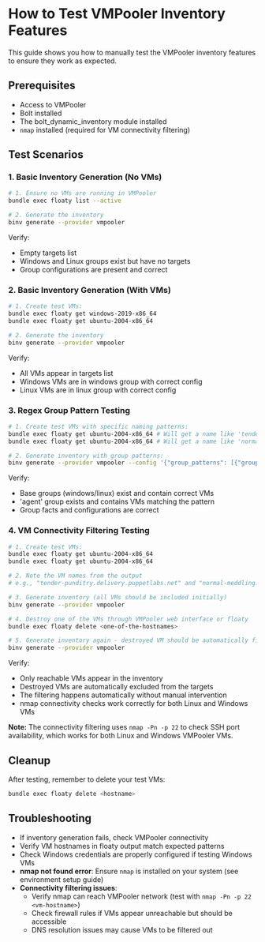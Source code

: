 # How to Test VMPooler Inventory Features

This guide shows you how to manually test the VMPooler inventory features to ensure they work as expected.

## Prerequisites

* Access to VMPooler
* Bolt installed
* The bolt_dynamic_inventory module installed
* `nmap` installed (required for VM connectivity filtering)

## Test Scenarios

### 1. Basic Inventory Generation (No VMs)

```bash
# 1. Ensure no VMs are running in VMPooler
bundle exec floaty list --active

# 2. Generate the inventory
binv generate --provider vmpooler
```

Verify:

* Empty targets list
* Windows and Linux groups exist but have no targets
* Group configurations are present and correct

### 2. Basic Inventory Generation (With VMs)

```bash
# 1. Create test VMs:
bundle exec floaty get windows-2019-x86_64
bundle exec floaty get ubuntu-2004-x86_64

# 2. Generate the inventory
binv generate --provider vmpooler
```

Verify:

* All VMs appear in targets list
* Windows VMs are in windows group with correct config
* Linux VMs are in linux group with correct config

### 3. Regex Group Pattern Testing

```bash
# 1. Create test VMs with specific naming patterns:
bundle exec floaty get ubuntu-2004-x86_64 # Will get a name like 'tender-punditry'
bundle exec floaty get ubuntu-2004-x86_64 # Will get a name like 'normal-meddling'

# 2. Generate inventory with group patterns:
binv generate --provider vmpooler --config '{"group_patterns": [{"group": "agent", "pattern": "tender|normal"}]}'
```

Verify:

* Base groups (windows/linux) exist and contain correct VMs
* 'agent' group exists and contains VMs matching the pattern
* Group facts and configurations are correct

### 4. VM Connectivity Filtering Testing

```bash
# 1. Create test VMs:
bundle exec floaty get ubuntu-2004-x86_64
bundle exec floaty get ubuntu-2004-x86_64

# 2. Note the VM names from the output
# e.g., "tender-punditry.delivery.puppetlabs.net" and "normal-meddling.delivery.puppetlabs.net"

# 3. Generate inventory (all VMs should be included initially)
binv generate --provider vmpooler

# 4. Destroy one of the VMs through VMPooler web interface or floaty
bundle exec floaty delete <one-of-the-hostnames>

# 5. Generate inventory again - destroyed VM should be automatically filtered out
binv generate --provider vmpooler
```

Verify:

* Only reachable VMs appear in the inventory
* Destroyed VMs are automatically excluded from the targets
* The filtering happens automatically without manual intervention
* nmap connectivity checks work correctly for both Linux and Windows VMs

**Note:** The connectivity filtering uses `nmap -Pn -p 22` to check SSH port availability, which works for both Linux and Windows VMPooler VMs.

## Cleanup

After testing, remember to delete your test VMs:

```bash
bundle exec floaty delete <hostname>
```

## Troubleshooting

* If inventory generation fails, check VMPooler connectivity
* Verify VM hostnames in floaty output match expected patterns
* Check Windows credentials are properly configured if testing Windows VMs
* **nmap not found error**: Ensure `nmap` is installed on your system (see environment setup guide)
* **Connectivity filtering issues**:
  * Verify nmap can reach VMPooler network (test with `nmap -Pn -p 22 <vm-hostname>`)
  * Check firewall rules if VMs appear unreachable but should be accessible
  * DNS resolution issues may cause VMs to be filtered out

